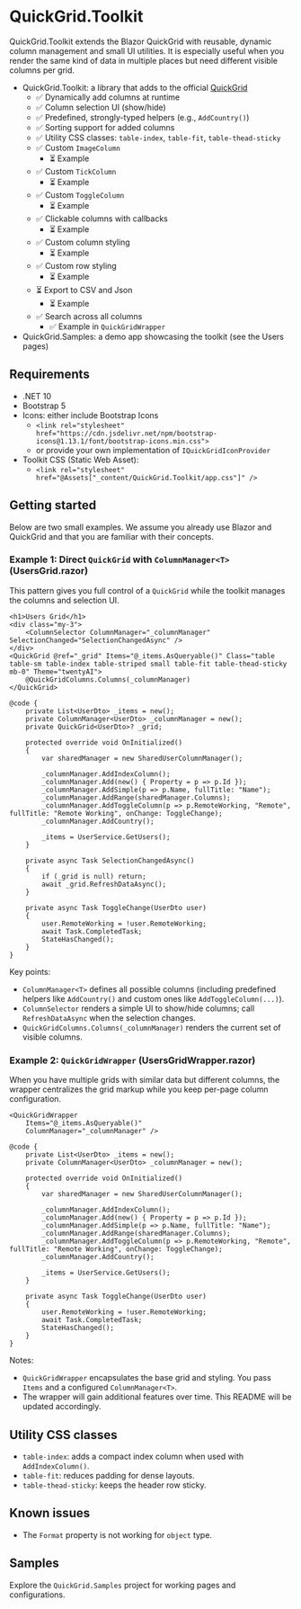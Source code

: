 # QuickGrid.Toolkit

QuickGrid.Toolkit extends the Blazor QuickGrid with reusable, dynamic column management and small UI utilities. It is especially useful when you render the same kind of data in multiple places but need different visible columns per grid.

- QuickGrid.Toolkit: a library that adds to the official [QuickGrid](https://aspnet.github.io/quickgridsamples/)
  - ✅ Dynamically add columns at runtime
  - ✅ Column selection UI (show/hide)
  - ✅ Predefined, strongly-typed helpers (e.g., `AddCountry()`)
  - ✅ Sorting support for added columns
  - ✅ Utility CSS classes: `table-index`, `table-fit`, `table-thead-sticky`
  - ✅ Custom `ImageColumn`
    - ⏳ Example
  - ✅ Custom `TickColumn`
    - ⏳ Example
  - ✅ Custom `ToggleColumn`
    - ⏳ Example
  - ✅ Clickable columns with callbacks
    - ⏳ Example
  - ✅ Custom column styling
    - ⏳ Example
  - ✅ Custom row styling
    - ⏳ Example
  - ⏳ Export to CSV and Json
    - ⏳ Example
  - ✅ Search across all columns
    - ✅ Example in `QuickGridWrapper`
- QuickGrid.Samples: a demo app showcasing the toolkit (see the Users pages)

## Requirements

- .NET 10
- Bootstrap 5
- Icons: either include Bootstrap Icons
  - `<link rel="stylesheet" href="https://cdn.jsdelivr.net/npm/bootstrap-icons@1.13.1/font/bootstrap-icons.min.css">`
  - or provide your own implementation of `IQuickGridIconProvider`
- Toolkit CSS (Static Web Asset):
  - `<link rel="stylesheet" href="@Assets["_content/QuickGrid.Toolkit/app.css"]" />`

## Getting started

Below are two small examples. We assume you already use Blazor and QuickGrid and that you are familiar with their concepts.

### Example 1: Direct `QuickGrid` with `ColumnManager<T>` (UsersGrid.razor)

This pattern gives you full control of a `QuickGrid` while the toolkit manages the columns and selection UI.

```razor
<h1>Users Grid</h1>
<div class="my-3">
    <ColumnSelector ColumnManager="_columnManager" SelectionChanged="SelectionChangedAsync" />
</div>
<QuickGrid @ref="_grid" Items="@_items.AsQueryable()" Class="table table-sm table-index table-striped small table-fit table-thead-sticky mb-0" Theme="twentyAI">
    @QuickGridColumns.Columns(_columnManager)
</QuickGrid>

@code {
    private List<UserDto> _items = new();
    private ColumnManager<UserDto> _columnManager = new();
    private QuickGrid<UserDto>? _grid;

    protected override void OnInitialized()
    {
        var sharedManager = new SharedUserColumnManager();

        _columnManager.AddIndexColumn();
        _columnManager.Add(new() { Property = p => p.Id });
        _columnManager.AddSimple(p => p.Name, fullTitle: "Name");
        _columnManager.AddRange(sharedManager.Columns);
        _columnManager.AddToggleColumn(p => p.RemoteWorking, "Remote", fullTitle: "Remote Working", onChange: ToggleChange);
        _columnManager.AddCountry();

        _items = UserService.GetUsers();
    }

    private async Task SelectionChangedAsync()
    {
        if (_grid is null) return;
        await _grid.RefreshDataAsync();
    }

    private async Task ToggleChange(UserDto user)
    {
        user.RemoteWorking = !user.RemoteWorking;
        await Task.CompletedTask;
        StateHasChanged();
    }
}
```

Key points:
- `ColumnManager<T>` defines all possible columns (including predefined helpers like `AddCountry()` and custom ones like `AddToggleColumn(...)`).
- `ColumnSelector` renders a simple UI to show/hide columns; call `RefreshDataAsync` when the selection changes.
- `QuickGridColumns.Columns(_columnManager)` renders the current set of visible columns.

### Example 2: `QuickGridWrapper` (UsersGridWrapper.razor)

When you have multiple grids with similar data but different columns, the wrapper centralizes the grid markup while you keep per-page column configuration.

```razor
<QuickGridWrapper
    Items="@_items.AsQueryable()"
    ColumnManager="_columnManager" />

@code {
    private List<UserDto> _items = new();
    private ColumnManager<UserDto> _columnManager = new();

    protected override void OnInitialized()
    {
        var sharedManager = new SharedUserColumnManager();

        _columnManager.AddIndexColumn();
        _columnManager.Add(new() { Property = p => p.Id });
        _columnManager.AddSimple(p => p.Name, fullTitle: "Name");
        _columnManager.AddRange(sharedManager.Columns);
        _columnManager.AddToggleColumn(p => p.RemoteWorking, "Remote", fullTitle: "Remote Working", onChange: ToggleChange);
        _columnManager.AddCountry();

        _items = UserService.GetUsers();
    }

    private async Task ToggleChange(UserDto user)
    {
        user.RemoteWorking = !user.RemoteWorking;
        await Task.CompletedTask;
        StateHasChanged();
    }
}
```

Notes:
- `QuickGridWrapper` encapsulates the base grid and styling. You pass `Items` and a configured `ColumnManager<T>`.
- The wrapper will gain additional features over time. This README will be updated accordingly.

## Utility CSS classes

- `table-index`: adds a compact index column when used with `AddIndexColumn()`.
- `table-fit`: reduces padding for dense layouts.
- `table-thead-sticky`: keeps the header row sticky.

## Known issues

- The `Format` property is not working for `object` type.

## Samples

Explore the `QuickGrid.Samples` project for working pages and configurations.

